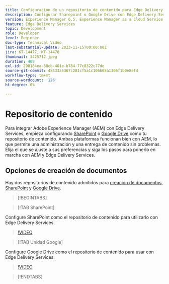 ```yaml
---
title: Configuración de un repositorio de contenido para Edge Delivery Services
description: Configurar Sharepoint o Google Drive con Edge Delivery Services
version: Experience Manager 6.5, Experience Manager as a Cloud Service
feature: Edge Delivery Services
topic: Development
role: Developer
level: Beginner
doc-type: Technical Video
last-substantial-update: 2023-11-15T00:00:00Z
jira: KT-14477, KT-14478
thumbnail: 3425712.jpeg
duration: 409
exl-id: 290184ea-88cb-401e-b784-77c8322c77de
source-git-commit: 48433a5367c281cf5a1c106b08a1306f1b0e8ef4
workflow-type: tm+mt
source-wordcount: '126'
ht-degree: 0%

---
```


# Repositorio de contenido

Para integrar Adobe Experience Manager (AEM) con Edge Delivery Services, empieza configurando [SharePoint](#sharepoint) o [Google Drive](#google-drive) como tu repositorio de contenido. Ambas plataformas funcionan bien con AEM, lo que permite una administración y una entrega de contenido sin problemas. Elija el que se ajuste a sus preferencias y siga los pasos para ponerlo en marcha con AEM y Edge Delivery Services.

## Opciones de creación de documentos

Hay dos repositorios de contenido admitidos para [creación de documentos](../../document-authoring/set-up.md), [SharePoint](#sharepoint) y [Google Drive](#google-drive).

>[!BEGINTABS]

>[!TAB SharePoint]

Configure SharePoint como el repositorio de contenido para utilizarlo con Edge Delivery Services.

>[!VIDEO](https://video.tv.adobe.com/v/3425712/?learn=on)

>[!TAB Unidad Google]

Configure Google Drive como el repositorio de contenido para usar con Edge Delivery Services.

>[!VIDEO](https://video.tv.adobe.com/v/3425711/?learn=on)

>[!ENDTABS]
